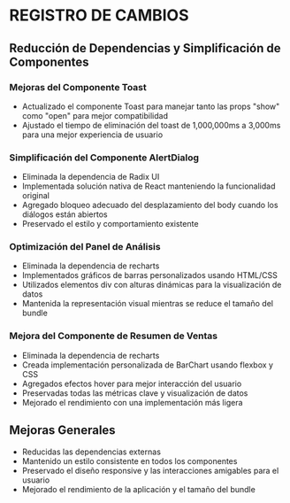 # REGISTRO DE CAMBIOS

## Reducción de Dependencias y Simplificación de Componentes

### Mejoras del Componente Toast
- Actualizado el componente Toast para manejar tanto las props "show" como "open" para mejor compatibilidad
- Ajustado el tiempo de eliminación del toast de 1,000,000ms a 3,000ms para una mejor experiencia de usuario

### Simplificación del Componente AlertDialog
- Eliminada la dependencia de Radix UI
- Implementada solución nativa de React manteniendo la funcionalidad original
- Agregado bloqueo adecuado del desplazamiento del body cuando los diálogos están abiertos
- Preservado el estilo y comportamiento existente

### Optimización del Panel de Análisis
- Eliminada la dependencia de recharts
- Implementados gráficos de barras personalizados usando HTML/CSS
- Utilizados elementos div con alturas dinámicas para la visualización de datos
- Mantenida la representación visual mientras se reduce el tamaño del bundle

### Mejora del Componente de Resumen de Ventas
- Eliminada la dependencia de recharts
- Creada implementación personalizada de BarChart usando flexbox y CSS
- Agregados efectos hover para mejor interacción del usuario
- Preservadas todas las métricas clave y visualización de datos
- Mejorado el rendimiento con una implementación más ligera

## Mejoras Generales
- Reducidas las dependencias externas
- Mantenido un estilo consistente en todos los componentes
- Preservado el diseño responsive y las interacciones amigables para el usuario
- Mejorado el rendimiento de la aplicación y el tamaño del bundle 